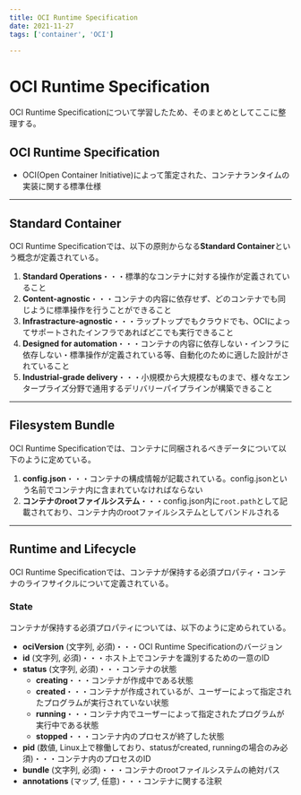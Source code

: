 ```yaml
---
title: OCI Runtime Specification
date: 2021-11-27
tags: ['container', 'OCI']

---
```


# OCI Runtime Specification

OCI Runtime Specificationについて学習したため、そのまとめとしてここに整理する。

## OCI Runtime Specification

- OCI(Open Container Initiative)によって策定された、コンテナランタイムの実装に関する標準仕様

---

## Standard Container

OCI Runtime Specificationでは、以下の原則からなる**Standard Container**という概念が定義されている。

1. **Standard Operations**・・・標準的なコンテナに対する操作が定義されていること
2. **Content-agnostic**・・・コンテナの内容に依存せず、どのコンテナでも同じように標準操作を行うことができること
3. **Infrastracture-agnostic**・・・ラップトップでもクラウドでも、OCIによってサポートされたインフラであればどこでも実行できること
4. **Designed for automation**・・・コンテナの内容に依存しない・インフラに依存しない・標準操作が定義されている等、自動化のために適した設計がされていること
5. **Industrial-grade delivery**・・・小規模から大規模なものまで、様々なエンタープライズ分野で通用するデリバリーパイプラインが構築できること

---

## Filesystem Bundle

OCI Runtime Specificationでは、コンテナに同梱されるべきデータについて以下のように定めている。

1. **config.json**・・・コンテナの構成情報が記載されている。config.jsonという名前でコンテナ内に含まれていなければならない
2. **コンテナのrootファイルシステム**・・・config.json内に`root.path`として記載されており、コンテナ内のrootファイルシステムとしてバンドルされる

---

## Runtime and Lifecycle

OCI Runtime Specificationでは、コンテナが保持する必須プロパティ・コンテナのライフサイクルについて定義されている。

### State

コンテナが保持する必須プロパティについては、以下のように定められている。

- **ociVersion** (文字列, 必須)・・・OCI Runtime Specificationのバージョン
- **id** (文字列, 必須)・・・ホスト上でコンテナを識別するための一意のID
- **status** (文字列, 必須)・・・コンテナの状態
  - **creating**・・・コンテナが作成中である状態
  - **created**・・・コンテナが作成されているが、ユーザーによって指定されたプログラムが実行されていない状態
  - **running**・・・コンテナ内でユーザーによって指定されたプログラムが実行中である状態
  - **stopped**・・・コンテナ内のプロセスが終了した状態
- **pid** (数値, Linux上で稼働しており、statusがcreated, runningの場合のみ必須)・・・コンテナ内のプロセスのID
- **bundle** (文字列, 必須)・・・コンテナのrootファイルシステムの絶対パス
- **annotations** (マップ, 任意)・・・コンテナに関する注釈

